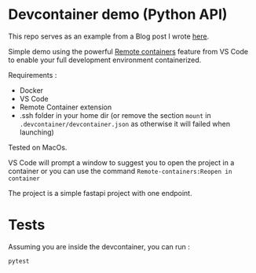 # Devcontainer demo (Python API)
This repo serves as an example from a Blog post I wrote [here](https://medium.com/amboss/dockerize-your-development-environment-with-vs-code-cac9e7a60751).

Simple demo using the powerful [Remote containers](https://code.visualstudio.com/docs/remote/containers) feature from VS Code to enable your full development environment containerized.

Requirements :
* Docker
* VS Code
* Remote Container extension
* .ssh folder in your home dir (or remove the section `mount` in `.devcontainer/devcontainer.json` as otherwise it will failed when launching)

Tested on MacOs.

VS Code will prompt a window to suggest you to open the project in a container or you can use the command `Remote-containers:Reopen in container`

The project is a simple fastapi project with one endpoint.


# Tests
Assuming you are inside the devcontainer, you can run :
```
pytest
```